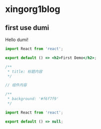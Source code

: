 #  xingorg1blog

## first use dumi
Hello dumi!

```jsx
import React from 'react';

export default () => <h2>First Demo</h2>;
```
<!-- 
问：怎么插入vue代码，貌似只能基于jsx
```jsx
<template>
  <div id="app">
    <HelloWorld msg="vue test"/>
    <my-count />
    <button @click="myDispatch">点击触发dispatch</button>
    <ul>
      <li>
        <router-link to="/home">home</router-link>
      </li>
      <li>
        <router-link to="/about">about</router-link>
      </li>
    </ul>
    <router-view></router-view>
  </div>
</template>
``` -->

```jsx
/**
 * title: 标题内容
 */

// 组件内容
```

```jsx
/**
 * background: '#f6f7f9'
 */

import React from 'react';

export default () => null;
```